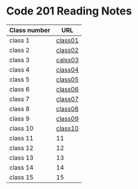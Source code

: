 # Code 201 Reading Notes

|Class number | URL |
--------------|-------
| class 1 |  [class01](https://osamamagableh.github.io/201-Reading-Note/class01)|
| class 2 |  [class02](https://osamamagableh.github.io/201-Reading-Note/class02) |
| class 3 |  [calss03](https://osamamagableh.github.io/201-Reading-Note/class03)  |
| class 4 |  [class04](https://osamamagableh.github.io/201-Reading-Note/class04)  |
| class 5 |  [class05](https://osamamagableh.github.io/201-Reading-Note/class05)  |
| class 6 |  [class06](https://osamamagableh.github.io/201-Reading-Note/class06) |
| class 7 |  [class07](https://osamamagableh.github.io/201-Reading-Note/class07) |
| class 8 |  [class08](https://osamamagableh.github.io/201-Reading-Note/class08) |
| class 9 |  [class09](https://osamamagableh.github.io/201-Reading-Note/class09) |
| class 10 | [class10](https://osamamagableh.github.io/201-Reading-Note/class10)  |
| class 11 |  11  |
| class 12 |  12  |
| class 13 |  13  |
| class 14 |  14  |
| class 15 |  15  |
